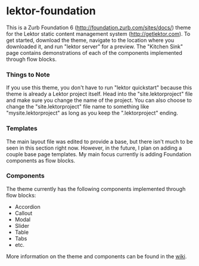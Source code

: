 # lektor-foundation
This is a Zurb Foundation 6 (http://foundation.zurb.com/sites/docs/) theme for the Lektor static content management system (http://getlektor.com). To get started, download the theme, navigate to the location where you downloaded it, and run "lektor server" for a preview. The "Kitchen Sink" page contains demonstrations of each of the components implemented through flow blocks.

### Things to Note

If you use this theme, you don't have to run "lektor quickstart" because this theme is already a Lektor project itself. Head into the "site.lektorproject" file and make sure you change the name of the project. You can also choose to change the "site.lektorproject" file name to something like "mysite.lektorproject" as long as you keep the ".lektorproject" ending.

### Templates

The main layout file was edited to provide a base, but there isn't much to be seen in this section right now. However, in the future, I plan on adding a couple base page templates. My main focus currently is adding Foundation components as flow blocks.

### Components

The theme currently has the following components implemented through flow blocks:

- Accordion
- Callout
- Modal
- Slider
- Table
- Tabs
- etc.

More information on the theme and components can be found in the [wiki](https://github.com/joyhchen/lektor-foundation/wiki).
